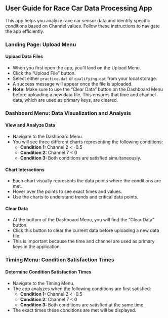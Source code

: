 ## User Guide for Race Car Data Processing App

This app helps you analyze race car sensor data and identify specific conditions based on Channel values. Follow these instructions to navigate the app efficiently.

### Landing Page: Upload Menu

#### Upload Data Files

- When you first open the app, you’ll land on the Upload Menu.
- Click the “Upload File” button.
- Select either `practice.dat` or `qualifying.dat` from your local storage.
- A success message will appear once the file is uploaded.
- **Note:** Make sure to use the “Clear Data” button on the Dashboard Menu before uploading a new data file. This ensures that time and channel data, which are used as primary keys, are cleared.

### Dashboard Menu: Data Visualization and Analysis

#### View and Analyze Data

- Navigate to the Dashboard Menu.
- You will see three different charts representing the following conditions:
  - **Condition 1:** Channel 2 < -0.5
  - **Condition 2:** Channel 7 < 0
  - **Condition 3:** Both conditions are satisfied simultaneously.

#### Chart Interactions

- Each chart visually represents the data points where the conditions are met.
- Hover over the points to see exact times and values.
- Use the charts to understand trends and critical data points.

#### Clear Data

- At the bottom of the Dashboard Menu, you will find the “Clear Data” button.
- Click this button to clear the current data before uploading a new data file.
- This is important because the time and channel are used as primary keys in the application.

### Timing Menu: Condition Satisfaction Times

#### Determine Condition Satisfaction Times

- Navigate to the Timing Menu.
- The app analyzes when the following conditions are first satisfied:
  - **Condition 1:** Channel 2 < -0.5
  - **Condition 2:** Channel 7 < 0
  - **Condition 3:** Both conditions are satisfied at the same time.
- The exact times these conditions are met will be displayed.
